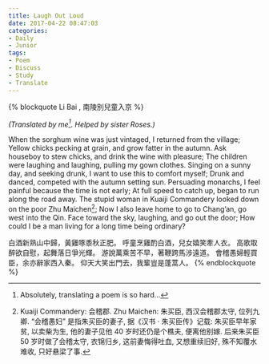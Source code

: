 ```yaml
---
title: Laugh Out Loud
date: 2017-04-22 08:47:03
categories:
- Daily
- Junior
tags:
- Poem
- Discuss
- Study
- Translate
---
```


{% blockquote Li Bai , 南陵別兒童入京 %}

*(Translated by me[^1]. Helped by sister Roses.)*

When the sorghum wine was just vintaged, I returned from the village;
Yellow chicks pecking at grain, and grow fatter in the autumn.
Ask houseboy to stew chicks, and drink the wine with pleasure;
The children were laughing and laughing, pulling my gown clothes.
Singing on a sunny day, and seeking drunk, I want to use this to comfort myself;
Drunk and danced, competed with the autumn setting sun.
Persuading monarchs, I feel painful because the time is not early;
At full speed to catch up, began to run along the road away.
The stupid woman in Kuaiji Commandery looked down on the poor Zhu Maichen[^2];
Now I also leave home to go to Chang’an, go west into the Qin.
Face toward the sky, laughing, and go out the door;
How could I be a man living for a long time being ordinary?

白酒新熟山中歸，黃雞啄黍秋正肥。
呼童烹雞酌白酒，兒女嬉笑牽人衣。
高歌取醉欲自慰，起舞落日爭光輝。
游說萬乘苦不早，著鞭跨馬涉遠道。
會稽愚婦輕買臣，余亦辭家西入秦。
仰天大笑出門去，我輩豈是蓬蒿人。
{% endblockquote %}

[^1]: Absolutely, translating a poem is so hard...
[^2]: Kuaiji Commandery: 会稽郡. Zhu Maichen: 朱买臣, 西汉会稽郡太守, 位列九卿.  “会稽愚妇” 是指朱买臣的妻子, 据《汉书 · 朱买臣传》记载: 朱买臣早年家贫, 以卖柴为生, 他的妻子见他 40 岁时还仍是个樵夫, 便离他别嫁. 后来朱买臣 50 岁时做了会稽太守, 衣锦归乡, 这前妻悔得吐血, 又想重续旧好, 殊不知覆水难收, 只好悬梁了事.